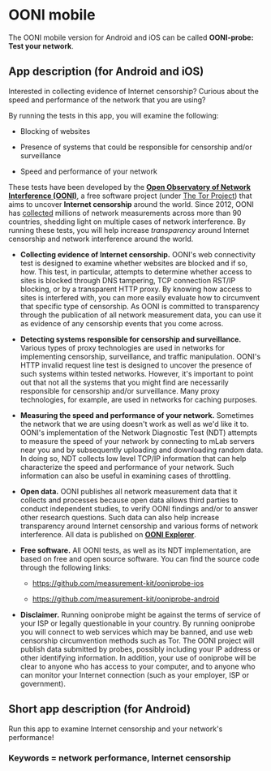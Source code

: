 # OONI mobile

The OONI mobile version for Android and iOS can be called **OONI-probe: Test
your network**.

## App description (for Android and iOS)

Interested in collecting evidence of Internet censorship? Curious about the
speed and performance of the network that you are using?

By running the tests in this app, you will examine the following:

* Blocking of websites 

* Presence of systems that could be responsible for censorship and/or surveillance

* Speed and performance of your network

These tests have been developed by the **[Open Observatory of Network Interference (OONI)](https://ooni.torproject.org/)**, a free software project
(under [The Tor Project](https://www.torproject.org/)) that aims to uncover
**Internet censorship** around the world. Since 2012, OONI has
[collected](https://explorer.ooni.torproject.org/world/) millions of network
measurements across more than 90 countries, shedding light on multiple cases of
network interference. By running these tests, you will help increase
*transparency* around Internet censorship and network interference around the
world.

* **Collecting evidence of Internet censorship.** OONI's web connectivity test is
designed to examine whether websites are blocked and if so, how. This test, in
particular, attempts to determine whether access to sites is blocked through DNS
tampering, TCP connection RST/IP blocking, or by a transparent HTTP proxy. By
knowing how access to sites is interfered with, you can more easily evaluate how
to circumvent that specific type of censorship. As OONI is committed to
transparency through the publication of all network measurement data, you can
use it as evidence of any censorship events that you come across.

* **Detecting systems responsible for censorship and surveillance.** Various types of
proxy technologies are used in networks for implementing censorship,
surveillance, and traffic manipulation. OONI's HTTP invalid request line test is
designed to uncover the presence of such systems within tested networks.
However, it's important to point out that not all the systems that you might
find are necessarily responsible for censorship and/or surveillance. Many proxy
technologies, for example, are used in networks for caching purposes.

* **Measuring the speed and performance of your network.** Sometimes the network that
we are using doesn't work as well as we'd like it to. OONI's implementation of
the Network Diagnostic Test (NDT) attempts to measure the speed of your network
by connecting to mLab servers near you and by subsequently uploading and
downloading random data. In doing so, NDT collects low level TCP/IP information
that can help characterize the speed and performance of your network. Such
information can also be useful in examining cases of throttling.

* **Open data.** OONI publishes all network measurement data that it collects and
processes because open data allows third parties to conduct independent studies,
to verify OONI findings and/or to answer other research questions. Such data can
also help increase transparency around Internet censorship and various forms of
network interference. All data is published on **[OONI Explorer](https://explorer.ooni.torproject.org/world/)**.

* **Free software.** All OONI tests, as well as its NDT implementation, are based on
free and open source software. You can find the source code through the
following links:

    * https://github.com/measurement-kit/ooniprobe-ios

    * https://github.com/measurement-kit/ooniprobe-android

* **Disclaimer.** Running ooniprobe might be against the terms of service of your ISP
or legally questionable in your country. By running ooniprobe you will connect
to web services which may be banned, and use web censorship circumvention
methods such as Tor. The OONI project will publish data submitted by probes,
possibly including your IP address or other identifying information. In
addition, your use of ooniprobe will be clear to anyone who has access to your
computer, and to anyone who can monitor your Internet connection (such as your
employer, ISP or government).

## Short app description (for Android) 

Run this app to examine Internet censorship and your network's performance!

### Keywords = network performance, Internet censorship